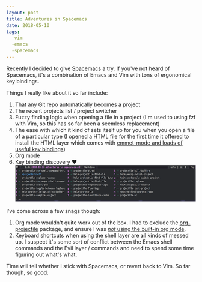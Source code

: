 ```yaml
---
layout: post
title: Adventures in Spacemacs
date: 2018-05-10
tags:
  -vim
  -emacs
  -spacemacs
---
```


Recently I decided to give [Spacemacs](http://spacemacs.org/) a try. If you've not heard of Spacemacs, it's a combination of Emacs and Vim with tons of ergonomical key bindings.

Things I really like about it so far include:

1. That any Git repo automatically becomes a project
2. The recent projects list / project switcher
3. Fuzzy finding logic when opening a file in a project (I'm used to using fzf with Vim, so this has so far been a seemless replacement)
4. The ease with which it kind of sets itself up for you when you open a file of a particular type (I opened a HTML file for the first time it offered to install the HTML layer which comes with [emmet-mode and loads of useful key bindings](https://github.com/syl20bnr/spacemacs/tree/master/layers/%2Blang/html))
5. Org mode
6. Key binding discovery :heart:
![Spacemacs key binding discovery](/assets/img/spacemacs_key_binding_discovery.png)

I've come across a few snags though:

1. Org mode wouldn't quite work out of the box. I had to exclude the [org-projectile](https://github.com/syl20bnr/spacemacs/issues/9374#issuecomment-336688513) package, and ensure I was [_not_ using the built-in org mode](https://github.com/syl20bnr/spacemacs/issues/8074#issuecomment-280253777).
2. Keyboard shortcuts when using the shell layer are all kinds of messed up. I suspect it's some sort of conflict between the Emacs shell commands and the Evil layer / commands and need to spend some time figuring out what's what.

Time will tell whether I stick with Spacemacs, or revert back to Vim. So far though, so good.
